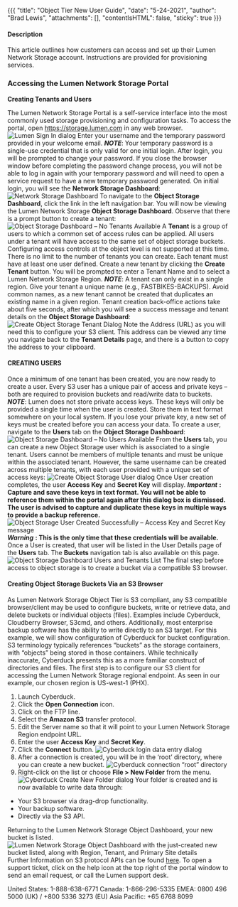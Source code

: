 {{{
  "title": "Object Tier New User Guide",
  "date": "5-24-2021",
  "author": "Brad Lewis",
  "attachments": [],
  "contentIsHTML": false,
  "sticky": true
}}}
#### Description
This article outlines how customers can access and set up their Lumen Network Storage account. Instructions are provided for provisioning services. 
### Accessing the Lumen Network Storage Portal

**Creating Tenants and Users**

The Lumen Network Storage Portal is a self-service interface into the most commonly used storage provisioning and configuration tasks. To access the portal, open https://storage.lumen.com in any web browser.
![Lumen Sign In dialog](../../images/LNS-ObjectTierNewUserGuide_graphics_51121/001_LNS-OTNUG_graphic.png)
Enter your username and the temporary password provided in your welcome email. 
_**NOTE**_: Your temporary password is a single-use credential that is only valid for one initial login. After login, you will be prompted to change your password. If you close the browser window before completing the password change process, you will not be able to log in again with your temporary password and will need to open a service request to have a new temporary password generated.
On initial login, you will see the **Network Storage Dashboard**:
![Network Storage Dashboard](../../images/LNS-ObjectTierNewUserGuide_graphics_51121/002_LNS-OTNUG_graphic.png)
To navigate to the **Object Storage Dashboard**, click the link in the left navigation bar.
You will now be viewing the Lumen Network Storage **Object Storage Dashboard**. Observe that there is a prompt button to create a tenant:
![Object Storage Dashboard – No Tenants Available](../../images/LNS-ObjectTierNewUserGuide_graphics_51121/003_LNS-OTNUG_graphic.png)
A **Tenant** is a group of users to which a common set of access rules can be applied. All users under a tenant will have access to the same set of object storage buckets. Configuring access controls at the object level is not supported at this time. There is no limit to the number of tenants you can create. Each tenant must have at least one user defined. 
Create a new tenant by clicking the **Create Tenant** button. You will be prompted to enter a Tenant Name and to select a Lumen Network Storage Region. 
_**NOTE**_: A tenant can only exist in a single region. Give your tenant a unique name (e.g., FASTBIKES-BACKUPS). Avoid common names, as a new tenant cannot be created that duplicates an existing name in a given region.
Tenant creation back-office actions take about five seconds, after which you will see a success message and tenant details on the **Object Storage Dashboard**:
![Create Object Storage Tenant Dialog](../../images/LNS-ObjectTierNewUserGuide_graphics_51121/004_LNS-OTNUG_graphic.png)
Note the Address (URL) as you will need this to configure your S3 client. This address can be viewed any time you navigate back to the **Tenant Details** page, and there is a button to copy the address to your clipboard.
#### CREATING USERS
Once a minimum of one tenant has been created, you are now ready to create a user. Every S3 user has a unique pair of access and private keys – both are required to provision buckets and read/write data to buckets. 
_**NOTE**_: Lumen does not store private access keys. These keys will only be provided a single time when the user is created. Store them in text format somewhere on your local system. If you lose your private key, a new set of keys must be created before you can access your data.
To create a user, navigate to the **Users** tab on the **Object Storage Dashboard**:
![Object Storage Dashboard – No Users Available](../../images/LNS-ObjectTierNewUserGuide_graphics_51121/005_LNS-OTNUG_graphic.png)
From the **Users** tab, you can create a new Object Storage user which is associated to a single tenant. Users cannot be members of multiple tenants and must be unique within the associated tenant. However, the same username can be created across multiple tenants, with each user provided with a unique set of access keys:
![Create Object Storage User dialog](../../images/LNS-ObjectTierNewUserGuide_graphics_51121/006_LNS-OTNUG_graphic.png)
Once User creation completes, the user **Access Key** and **Secret Key** will display. 
_**Important**_ **: Capture and save these keys in text format. You will not be able to reference them within the portal again after this dialog box is dismissed. The user is advised to capture and duplicate these keys in multiple ways to provide a backup reference.**
![Object Storage User Created Successfully – Access Key and Secret Key message](../../images/LNS-ObjectTierNewUserGuide_graphics_51121/007_LNS-OTNUG_graphic.png)
_**Warning**_ **: This is the only time that these credentials will be available.**
Once a User is created, that user will be listed in the User Details page of the **Users** tab. The **Buckets** navigation tab is also available on this page.
![Object Storage Dashboard Users and Tenants List](../../images/LNS-ObjectTierNewUserGuide_graphics_51121/008_LNS-OTNUG_graphic.png)
The final step before access to object storage is to create a bucket via a compatible S3 browser.
#### Creating Object Storage Buckets Via an S3 Browser
As Lumen Network Storage Object Tier is S3 compliant, any S3 compatible browser/client may be used to configure buckets, write or retrieve data, and delete buckets or individual objects (files). Examples include Cyberduck, Cloudberry Browser, S3cmd, and others. Additionally, most enterprise backup software has the ability to write directly to an S3 target. 
For this example, we will show configuration of Cyberduck for bucket configuration.
S3 terminology typically references “buckets” as the storage containers, with “objects” being stored in those containers. While technically inaccurate, Cyberduck presents this as a more familiar construct of directories and files. The first step is to configure our S3 client for accessing the Lumen Network Storage regional endpoint. As seen in our example, our chosen region is US-west-1 (PHX).
1. Launch Cyberduck.
2. Click the **Open Connection** icon. 
3. Click on the FTP line.
4. Select the **Amazon S3** transfer protocol. 
5. Edit the Server name so that it will point to your Lumen Network Storage Region endpoint URL.
6. Enter the user **Access Key** and **Secret Key**.
7. Click the **Connect** button. 
![Cyberduck login data entry dialog](../../images/LNS-ObjectTierNewUserGuide_graphics_51121/009_LNS-OTNUG_graphic.png)
8. After a connection is created, you will be in the ‘root’ directory, where you can create a new bucket.
![Cyberduck connection “root” directory](../../images/LNS-ObjectTierNewUserGuide_graphics_51121/010_LNS-OTNUG_graphic.png)
9. Right-click on the list or choose **File > New Folder** from the menu. 
![Cyberduck Create New Folder dialog](../../images/LNS-ObjectTierNewUserGuide_graphics_51121/011_LNS-OTNUG_graphic.png)
Your folder is created and is now available to write data through: 
* Your S3 browser via drag-drop functionality.
* Your backup software.
* Directly via the S3 API.

Returning to the Lumen Network Storage Object Dashboard, your new bucket is listed.
![Lumen Network Storage Object Dashboard with the just-created new bucket listed, along with Region, Tenant, and Primary Site details](../../images/LNS-ObjectTierNewUserGuide_graphics_51121/012_LNS-OTNUG_graphic.png)
Further Information on S3 protocol APIs can be found [here](https://docs.aws.amazon.com/AmazonS3/latest/API/Welcome.html).
To open a support ticket, click on the help icon at the top right of the portal window to send an email request, or call the Lumen support desk.

United States: 1-888-638-6771
Canada: 1-866-296-5335
EMEA: 0800 496 5000 (UK) / +800 5336 3273 (EU) 
Asia Pacific: +65 6768 8099
